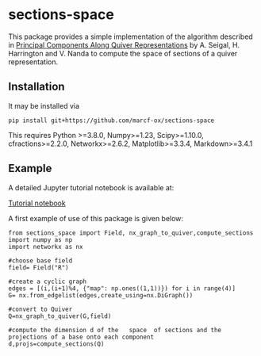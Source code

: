 # sections-space

This package provides a simple implementation of the algorithm described in <a href="https://link.springer.com/article/10.1007/s10208-022-09563-x">Principal Components Along Quiver Representations</a> by A. Seigal, H. Harrington and V. Nanda to compute the space of sections of a quiver representation.

## Installation

It may be installed via

```
pip install git+https://github.com/marcf-ox/sections-space
```

This requires Python >=3.8.0, Numpy>=1.23, Scipy>=1.10.0, cfractions>=2.2.0, Networkx>=2.6.2, Matplotlib>=3.3.4, Markdown>=3.4.1

## Example

 A detailed Jupyter tutorial notebook is available at:

<a href = https://github.com/marcf-ox/sections-space/blob/main/notebook/tuto.ipynb> Tutorial notebook </a>

A first example of use of this package is given below:

```
from sections_space import Field, nx_graph_to_quiver,compute_sections
import numpy as np
import networkx as nx

#choose base field
field= Field("R")

#create a cyclic graph
edges = [(i,(i+1)%4, {"map": np.ones((1,1))}) for i in range(4)]
G= nx.from_edgelist(edges,create_using=nx.DiGraph())

#convert to Quiver
Q=nx_graph_to_quiver(G,field)

#compute the dimension d of the   space  of sections and the projections of a base onto each component
d,projs=compute_sections(Q)
```

